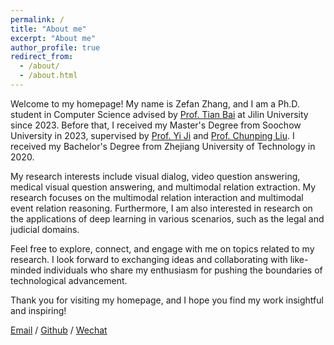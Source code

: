 ```yaml
---
permalink: /
title: "About me"
excerpt: "About me"
author_profile: true
redirect_from: 
  - /about/
  - /about.html
---
```

Welcome to my homepage! My name is Zefan Zhang, and I am a Ph.D. student in Computer Science advised by [Prof. Tian Bai](https://ccst.jlu.edu.cn/info/1026/17630.htm) at Jilin University since 2023. Before that, I received my Master's Degree from Soochow University in 2023, supervised by [Prof. Yi Ji](https://scst.suda.edu.cn/0e/3a/c11250a527930/page.htm) and [Prof. Chunping Liu](https://scst.suda.edu.cn/f5/ff/c30505a521727/page.htm). I received my Bachelor's Degree from Zhejiang University of Technology in 2020.

My research interests include visual dialog, video question answering, medical visual question answering, and multimodal relation extraction. My research focuses on the multimodal relation interaction and multimodal event relation reasoning. Furthermore, I am also interested in research on the applications of deep learning in various scenarios, such as the legal and judicial domains.

Feel free to explore, connect, and engage with me on topics related to my research. I look forward to exchanging ideas and collaborating with like-minded individuals who share my enthusiasm for pushing the boundaries of technological advancement.

Thank you for visiting my homepage, and I hope you find my work insightful and inspiring!

[Email]()  /  [Github]()  /  [Wechat](../image/wechat.png)
